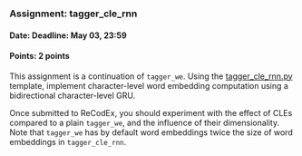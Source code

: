 ### Assignment: tagger_cle_rnn
#### Date: Deadline: May 03, 23:59
#### Points: 2 points

This assignment is a continuation of `tagger_we`. Using the
[tagger_cle_rnn.py](https://github.com/ufal/npfl114/tree/master/labs/08/tagger_cle_rnn.py)
template, implement character-level word embedding computation using
a bidirectional character-level GRU.

Once submitted to ReCodEx, you should experiment with the effect of CLEs
compared to a plain `tagger_we`, and the influence of their dimensionality. Note
that `tagger_we` has by default word embeddings twice the size of word
embeddings in `tagger_cle_rnn`.
